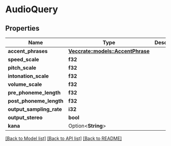 # AudioQuery

## Properties

Name | Type | Description | Notes
------------ | ------------- | ------------- | -------------
**accent_phrases** | [**Vec<crate::models::AccentPhrase>**](AccentPhrase.md) |  | 
**speed_scale** | **f32** |  | 
**pitch_scale** | **f32** |  | 
**intonation_scale** | **f32** |  | 
**volume_scale** | **f32** |  | 
**pre_phoneme_length** | **f32** |  | 
**post_phoneme_length** | **f32** |  | 
**output_sampling_rate** | **i32** |  | 
**output_stereo** | **bool** |  | 
**kana** | Option<**String**> |  | [optional]

[[Back to Model list]](../README.md#documentation-for-models) [[Back to API list]](../README.md#documentation-for-api-endpoints) [[Back to README]](../README.md)


